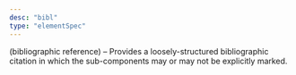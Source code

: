 ```yaml
---
desc: "bibl"
type: "elementSpec"
---
```


(bibliographic reference) – Provides a loosely-structured bibliographic citation in
which the sub-components may or may not be explicitly marked.